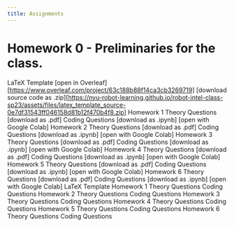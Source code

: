 ```yaml
---
title: Assignments
---
```


# Homework 0 - Preliminaries for the class.

LaTeX Template
[open in Overleaf][https://www.overleaf.com/project/63c188b88f14ca3cb3269719]
[download source code as .zip][https://nyu-robot-learning.github.io/robot-intel-class-sp23/assets/files/latex_template_source-0e7df31543ff046158d81b12f470b4f8.zip]
Homework 1
Theory Questions
[download as .pdf]
Coding Questions
[download as .ipynb]
[open with Google Colab]
Homework 2
Theory Questions
[download as .pdf]
Coding Questions
[download as .ipynb]
[open with Google Colab]
Homework 3
Theory Questions
[download as .pdf]
Coding Questions
[download as .ipynb]
[open with Google Colab]
Homework 4
Theory Questions
[download as .pdf]
Coding Questions
[download as .ipynb]
[open with Google Colab]
Homework 5
Theory Questions
[download as .pdf]
Coding Questions
[download as .ipynb]
[open with Google Colab]
Homework 6
Theory Questions
[download as .pdf]
Coding Questions
[download as .ipynb]
[open with Google Colab]
LaTeX Template
Homework 1
Theory Questions
Coding Questions
Homework 2
Theory Questions
Coding Questions
Homework 3
Theory Questions
Coding Questions
Homework 4
Theory Questions
Coding Questions
Homework 5
Theory Questions
Coding Questions
Homework 6
Theory Questions
Coding Questions
